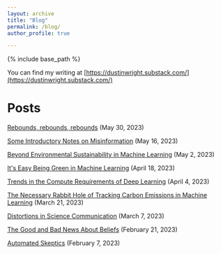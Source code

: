 ```yaml
---
layout: archive
title: "Blog"
permalink: /blog/
author_profile: true

---
```


{% include base_path %}

You can find my writing at [https://dustinwright.substack.com/](https://dustinwright.substack.com/)

Posts
=========
[Rebounds, rebounds, rebounds](https://dustinwright.substack.com/p/rebounds-rebounds-rebounds) (May 30, 2023)

[Some Introductory Notes on Misinformation](https://dustinwright.substack.com/p/notes-on-misinformation) (May 16, 2023)

[Beyond Environmental Sustainability in Machine Learning](https://dustinwright.substack.com/p/beyond-environmental-sustainability) (May 2, 2023)

[It's Easy Being Green in Machine Learning](https://dustinwright.substack.com/p/its-easy-being-green-in-machine-learning) (April 18, 2023)

[Trends in the Compute Requirements of Deep Learning](https://dustinwright.substack.com/p/trends-in-the-compute-requirements) (April 4, 2023)

[The Necessary Rabbit Hole of Tracking Carbon Emissions in Machine Learning](https://dustinwright.substack.com/p/the-necessary-rabbit-hole-of-tracking) (March 21, 2023)

[Distortions in Science Communication](https://dustinwright.substack.com/p/distortions-in-science-communication) (March 7, 2023)

[The Good and Bad News About Beliefs](https://dustinwright.substack.com/p/the-good-and-bad-news-about-beliefs) (February 21, 2023)

[Automated Skeptics](https://dustinwright.substack.com/p/automated-skeptics) (February 7, 2023)
